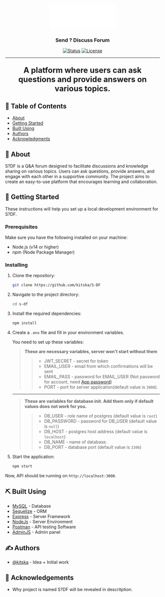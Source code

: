 <p align="center">
  <a href="" rel="noopener">
    <img src="assets/img/final.png" alt="Project logo"></a>
</p>

<div align="center">
<h3 align="center">Send ? Discuss Forum</h3>

[![Status](https://img.shields.io/badge/status-active-success.svg)]()
[![License](https://img.shields.io/badge/license-ISC-blue.svg)](/LICENSE)

</div>

---

<p align="center" style="font-size: 25px;">
    <b>A platform where users can ask questions and provide answers on various topics.</b>
    <br> 
</p>

## 📝 Table of Contents

-   [About](#about)
-   [Getting Started](#getting_started)
-   [Built Using](#built_using)
-   [Authors](#authors)
-   [Acknowledgments](#acknowledgement)

## 🧐 About <a name = "about"></a>

S?DF is a Q&A forum designed to facilitate discussions and knowledge sharing on various topics. Users can ask questions, provide answers, and engage with each other in a supportive community. The project aims to create an easy-to-use platform that encourages learning and collaboration.

## 🏁 Getting Started <a name = "getting_started"></a>

These instructions will help you set up a local development environment for S?DF.

### Prerequisites

Make sure you have the following installed on your machine:

-   Node.js (v14 or higher)
-   npm (Node Package Manager)

### Installing

1. Clone the repository:

    ```bash
    git clone https://github.com/kitska/S-DF
    ```

2. Navigate to the project directory:

    ```bash
    cd s-df
    ```

3. Install the required dependencies:

    ```bash
    npm install
    ```

4. Create a `.env` file and fill in your environment variables.

    You need to set up these variables:

    > **These are necessary variables, server won't start without them**
    >
    > > - JWT_SECRET - secret for token
    > > - EMAIL_USER - email from which confirmations will be sent
    > > - EMAIL_PASS - password for EMAIL_USER (Not password for account, need [App password](https://knowledge.workspace.google.com/kb/how-to-create-app-passwords-000009237))
    > > - PORT - port for server application(default value is `3000`).

    ***

    > **These are variables for database init. Add them only if default values does not work for you.**
    >
    > > - DB_USER - role name of postgres (default value is `root`)
    > > - DB_PASSWORD - password for DB_USER (default value is `null`)
    > > - DB_HOST - postgres host address (default value is `localhost`)
    > > - DB_NAME - name of database.
    > > - DB_PORT - database port (default value is `3306`)

5. Start the application:

    ```bash
    npm start
    ```

Now, API should be running on `http://localhost:3000`.

## ⛏️ Built Using <a name = "built_using"></a>

-   [MySQL](https://www.mysql.com) - Database
-   [Sequelize](https://sequelize.org) - ORM
-   [Express](https://expressjs.com/) - Server Framework
-   [NodeJs](https://nodejs.org/en/) - Server Environment
-   [Postman](https://www.postman.com) - API testing Software
-   [AdminJS](https://adminjs.co) - Admin panel

## ✍️ Authors <a name = "authors"></a>

-   [@kitska](https://github.com/kitska) - Idea + Initial work

## 🎉 Acknowledgements <a name = "acknowledgement"></a>

-   Why project is named S?DF will be revealed in descritption.
